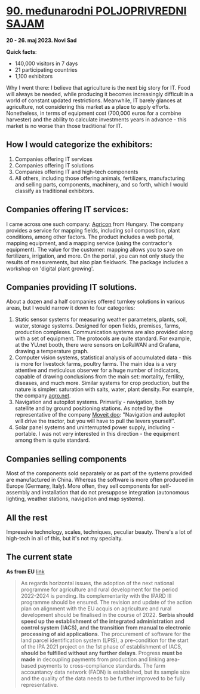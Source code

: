 # [90. međunarodni POLJOPRIVREDNI SAJAM](https://www.sajam.net/sr/kalendar-2023/prolece/90-medjunarodni-poljoprivredni-sajam)

**20 - 26. maj 2023. Novi Sad**

**Quick facts**:

* 140,000 visitors in 7 days
* 21 participating countries
* 1,100 exhibitors

Why I went there: I believe that agriculture is the next big story for IT. Food will always be needed, while producing it becomes increasingly difficult in a world of constant updated restrictions. Meanwhile, IT barely glances at agriculture, not considering this market as a place to apply efforts. Nonetheless, in terms of equipment cost (700,000 euros for a combine harvester) and the ability to calculate investments years in advance - this market is no worse than those traditional for IT.

## How I would categorize the exhibitors:

1. Companies offering IT services
2. Companies offering IT solutions
3. Companies offering IT and high-tech components
4. All others, including those offering animals, fertilizers, manufacturing and selling parts, components, machinery, and so forth, which I would classify as traditional exhibitors.

## Companies offering IT services:

I came across one such company: [Agricon](https://www.agricon.de) from Hungary. The company provides a service for mapping fields, including soil composition, plant conditions, among other factors. The product includes a web portal, mapping equipment, and a mapping service (using the contractor's equipment). The value for the customer: mapping allows you to save on fertilizers, irrigation, and more. On the portal, you can not only study the results of measurements, but also plan fieldwork. The package includes a workshop on 'digital plant growing'.

## Companies providing IT solutions.

About a dozen and a half companies offered turnkey solutions in various areas, but I would narrow it down to four categories:

1. Static sensor systems for measuring weather parameters, plants, soil, water, storage systems. Designed for open fields, premises, farms, production complexes. Communication systems are also provided along with a set of equipment. The protocols are quite standard. For example, at the YU.net booth, there were sensors on LoRaWAN and Grafana, drawing a temperature graph.
2. Computer vision systems, statistical analysis of accumulated data - this is more for livestock farms, poultry farms. The main idea is a very attentive and meticulous observer for a huge number of indicators, capable of drawing conclusions from the main set: mortality, fertility, diseases, and much more. Similar systems for crop production, but the nature is simpler: saturation with salts, water, plant density. For example, the company [agro.net](https://digitalfarming.eu).
3. Navigation and autopilot systems. Primarily - navigation, both by satellite and by ground positioning stations. As noted by the representative of the company [Moveit doo](https://traktorskenavigacije.rs/autopilot/): "Navigation and autopilot will drive the tractor, but you will have to pull the levers yourself".
4. Solar panel systems and uninterrupted power supply, including - portable. I was not very interested in this direction - the equipment among them is quite standard.

## Companies selling components

Most of the components sold separately or as part of the systems provided are manufactured in China. Whereas the software is more often produced in Europe (Germany, Italy). More often, they sell components for self-assembly and installation that do not presuppose integration (autonomous lighting, weather stations, navigation and map systems).

## All the rest

Impressive technology, scales, techniques, peculiar beauty. There's a lot of high-tech in all of this, but it's not my specialty.

## The current state

**As from EU** [link](https://neighbourhood-enlargement.ec.europa.eu/system/files/2022-10/Serbia%20Report%202022.pdf)
> As regards horizontal issues, the adoption of the next national programme for agriculture and rural development for the period 2022-2024 is pending. Its complementarity with the IPARD III programme should be ensured. The revision and update of the action plan on alignment with the EU acquis on agriculture and rural development should be finalised in the course of 2022. **Serbia should speed up the establishment of the integrated administration and control system (IACS), and the transition from manual to electronic processing of aid applications**. The procurement of software for the land parcel identification system (LPIS), a pre-condition for the start of the IPA 2021 project on the 1st phase of establishment of IACS, **should be fulfilled without any further delays**. Progress **must be made** in decoupling payments from production and linking area-based payments to cross-compliance standards. The farm accountancy data network (FADN) is established, but its sample size and the quality of the data needs to be further improved to be fully representative.

